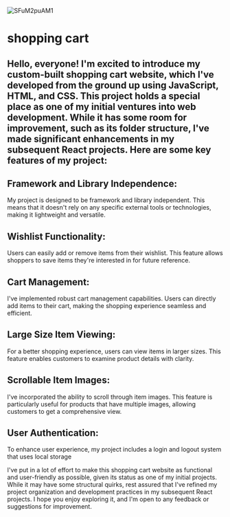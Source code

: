 
![SFuM2puAM1](https://github.com/weberankit/shopping.github.io/assets/94105514/a0f23fd6-d311-4fab-a1a0-e6684d8ae287)
# shopping cart
<h2>Hello, everyone! I'm excited to introduce my custom-built shopping cart website, which I've developed from the ground up using JavaScript, HTML, and CSS. This project holds a<b> special place as one of my initial ventures into web development</b>. While it has some room for improvement, such as its folder structure, I've made significant enhancements in my subsequent React projects. Here are some key features of my project:</h2>

<h2>Framework and Library Independence:</h2> My project is designed to be framework and library independent. This means that it doesn't rely on any specific external tools or technologies, making it lightweight and versatile.

<h2>Wishlist Functionality:</h2> Users can easily add or remove items from their wishlist. This feature allows shoppers to save items they're interested in for future reference.

<h2>Cart Management:</h2> I've implemented robust cart management capabilities. Users can directly add items to their cart, making the shopping experience seamless and efficient.

<h2>Large Size Item Viewing:</h2> For a better shopping experience, users can view items in larger sizes. This feature enables customers to examine product details with clarity.

<h2>Scrollable Item Images:</h2> I've incorporated the ability to scroll through item images. This feature is particularly useful for products that have multiple images, allowing customers to get a comprehensive view.

<h2>User Authentication:</h2> To enhance user experience, my project includes a login and logout system that uses local storage

I've put in a lot of effort to make this shopping cart website as functional and user-friendly as possible, given its status as one of my initial projects. While it may have some structural quirks, rest assured that I've refined my project organization and development practices in my subsequent React projects. I hope you enjoy exploring it, and I'm open to any feedback or suggestions for improvement.
